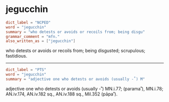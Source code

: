 # jegucchin

``` toml
dict_label = "NCPED"
word = "jegucchin"
summary = "who detests or avoids or recoils from; being disgu"
grammar_comment = "mfn."
also_written_as = ["jegucchin"]
```

who detests or avoids or recoils from; being disgusted; scrupulous; fastidious.

--------------------

``` toml
dict_label = "PTS"
word = "jegucchin"
summary = "adjective one who detests or avoids (usually -˚) M"
```

adjective one who detests or avoids (usually \-˚) MN.i.77; (parama˚), MN.i.78; AN.iv.174, AN.iv.182 sq., AN.iv.188 sq., Mil.352 (pāpa˚).


